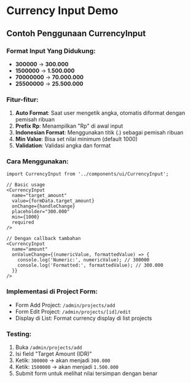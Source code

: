 # Currency Input Demo

## Contoh Penggunaan CurrencyInput

### Format Input Yang Didukung:
- **300000** → **300.000**
- **1500000** → **1.500.000**
- **70000000** → **70.000.000**
- **25500000** → **25.500.000**

### Fitur-fitur:
1. **Auto Format**: Saat user mengetik angka, otomatis diformat dengan pemisah ribuan
2. **Prefix Rp**: Menampilkan "Rp" di awal input
3. **Indonesian Format**: Menggunakan titik (.) sebagai pemisah ribuan
4. **Min Value**: Bisa set nilai minimum (default 1000)
5. **Validation**: Validasi angka dan format

### Cara Menggunakan:

```tsx
import CurrencyInput from '../components/ui/CurrencyInput';

// Basic usage
<CurrencyInput
  name="target_amount"
  value={formData.target_amount}
  onChange={handleChange}
  placeholder="300.000"
  min={1000}
  required
/>

// Dengan callback tambahan
<CurrencyInput
  name="amount"
  onValueChange={(numericValue, formattedValue) => {
    console.log('Numeric:', numericValue); // 300000
    console.log('Formatted:', formattedValue); // 300.000
  }}
/>
```

### Implementasi di Project Form:
- Form Add Project: `/admin/projects/add`
- Form Edit Project: `/admin/projects/[id]/edit`
- Display di List: Format currency display di list projects

### Testing:
1. Buka `/admin/projects/add`
2. Isi field "Target Amount (IDR)"
3. Ketik: `300000` → akan menjadi `300.000`
4. Ketik: `1500000` → akan menjadi `1.500.000`
5. Submit form untuk melihat nilai tersimpan dengan benar
